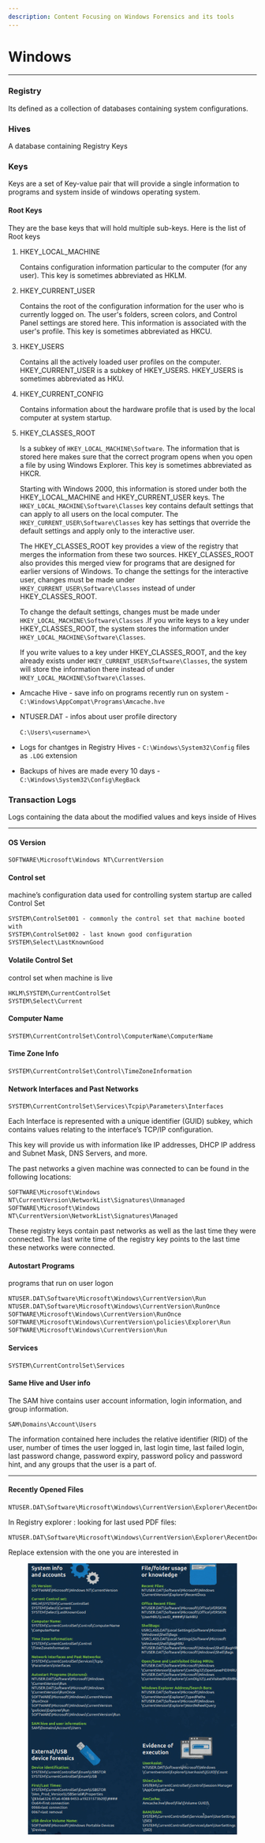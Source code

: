 ```yaml
---
description: Content Focusing on Windows Forensics and its tools
---
```


# Windows

***

### Registry

Its defined as a collection of databases containing system configurations.

### Hives

A database containing Registry Keys

### Keys

Keys are a set of Key-value pair that will provide a single information to programs and system inside of windows operating system.

#### Root Keys

They are the base keys that will hold multiple sub-keys. Here is the list of Root keys

1.  HKEY\_LOCAL\_MACHINE

    Contains configuration information particular to the computer (for any user). This key is sometimes abbreviated as HKLM.
2.  HKEY\_CURRENT\_USER

    Contains the root of the configuration information for the user who is currently logged on. The user's folders, screen colors, and Control Panel settings are stored here. This information is associated with the user's profile. This key is sometimes abbreviated as HKCU.
3.  HKEY\_USERS

    Contains all the actively loaded user profiles on the computer. HKEY\_CURRENT\_USER is a subkey of HKEY\_USERS. HKEY\_USERS is sometimes abbreviated as HKU.
4.  HKEY\_CURRENT\_CONFIG

    Contains information about the hardware profile that is used by the local computer at system startup.
5.  HKEY\_CLASSES\_ROOT

    Is a subkey of `HKEY_LOCAL_MACHINE\Software`. The information that is stored here makes sure that the correct program opens when you open a file by using Windows Explorer. This key is sometimes abbreviated as HKCR.

    Starting with Windows 2000, this information is stored under both the HKEY\_LOCAL\_MACHINE and HKEY\_CURRENT\_USER keys. The `HKEY_LOCAL_MACHINE\Software\Classes` key contains default settings that can apply to all users on the local computer. The `HKEY_CURRENT_USER\Software\Classes` key has settings that override the default settings and apply only to the interactive user.

    The HKEY\_CLASSES\_ROOT key provides a view of the registry that merges the information from these two sources. HKEY\_CLASSES\_ROOT also provides this merged view for programs that are designed for earlier versions of Windows. To change the settings for the interactive user, changes must be made under `HKEY_CURRENT_USER\Software\Classes` instead of under HKEY\_CLASSES\_ROOT.

    To change the default settings, changes must be made under `HKEY_LOCAL_MACHINE\Software\Classes` .If you write keys to a key under HKEY\_CLASSES\_ROOT, the system stores the information under `HKEY_LOCAL_MACHINE\Software\Classes`.

    If you write values to a key under HKEY\_CLASSES\_ROOT, and the key already exists under `HKEY_CURRENT_USER\Software\Classes`, the system will store the information there instead of under `HKEY_LOCAL_MACHINE\Software\Classes`.



* Amcache Hive - save info on programs recently run on system - `C:\Windows\AppCompat\Programs\Amcache.hve`
*   NTUSER.DAT - infos about user profile directory

    `C:\Users\<username>\`
* Logs for chantges in Registry Hives - `C:\Windows\System32\Config` files as `.LOG` extension
* Backups of hives are made every 10 days - `C:\Windows\System32\Config\RegBack`



### Transaction Logs

Logs containing the data about the modified values and keys inside of Hives



***



#### OS Version

```
SOFTWARE\Microsoft\Windows NT\CurrentVersion
```

#### Control set

machine’s configuration data used for controlling system startup are called Control Set

```
SYSTEM\ControlSet001 - commonly the control set that machine booted with
SYSTEM\ControlSet002 - last known good configuration
SYSTEM\Select\LastKnownGood
```

#### Volatile Control Set

control set when machine is live

```
HKLM\SYSTEM\CurrentControlSet
SYSTEM\Select\Current
```

#### Computer Name

```
SYSTEM\CurrentControlSet\Control\ComputerName\ComputerName
```

#### Time Zone Info

```
SYSTEM\CurrentControlSet\Control\TimeZoneInformation
```

#### Network Interfaces and Past Networks

```
SYSTEM\CurrentControlSet\Services\Tcpip\Parameters\Interfaces
```

Each Interface is represented with a unique identifier (GUID) subkey, which contains values relating to the interface’s TCP/IP configuration.

This key will provide us with information like IP addresses, DHCP IP address and Subnet Mask, DNS Servers, and more.

The past networks a given machine was connected to can be found in the following locations:

```
SOFTWARE\Microsoft\Windows NT\CurrentVersion\NetworkList\Signatures\Unmanaged
SOFTWARE\Microsoft\Windows NT\CurrentVersion\NetworkList\Signatures\Managed
```

These registry keys contain past networks as well as the last time they were connected. The last write time of the registry key points to the last time these networks were connected.

#### Autostart Programs

programs that run on user logon

```
NTUSER.DAT\Software\Microsoft\Windows\CurrentVersion\Run
NTUSER.DAT\Software\Microsoft\Windows\CurrentVersion\RunOnce
SOFTWARE\Microsoft\Windows\CurrentVersion\RunOnce
SOFTWARE\Microsoft\Windows\CurrentVersion\policies\Explorer\Run
SOFTWARE\Microsoft\Windows\CurrentVersion\Run
```

#### Services

```
SYSTEM\CurrentControlSet\Services
```

#### Same Hive and User info

The SAM hive contains user account information, login information, and group information.

```
SAM\Domains\Account\Users
```

The information contained here includes the relative identifier (RID) of the user, number of times the user logged in, last login time, last failed login, last password change, password expiry, password policy and password hint, and any groups that the user is a part of.



***

#### Recently Opened Files

```
NTUSER.DAT\Software\Microsoft\Windows\CurrentVersion\Explorer\RecentDocs
```

In Registry explorer : looking for last used PDF files:

```
NTUSER.DAT\Software\Microsoft\Windows\CurrentVersion\Explorer\RecentDocs\.pdf
```

Replace extension with the one you are interested in

<figure><img src="../../.gitbook/assets/image (3).png" alt=""><figcaption></figcaption></figure>
